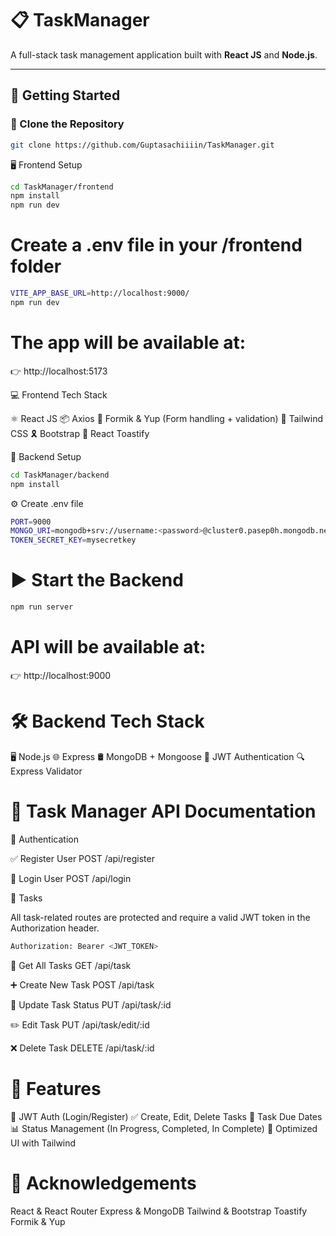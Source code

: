 # 📋 TaskManager

A full-stack task management application built with **React JS** and **Node.js**.

---

## 🚀 Getting Started

### 🔧 Clone the Repository

```bash
git clone https://github.com/Guptasachiiiin/TaskManager.git

```


🖥️ Frontend Setup


```bash
cd TaskManager/frontend
npm install
npm run dev

```
# Create a .env file in your /frontend folder
```bash
VITE_APP_BASE_URL=http://localhost:9000/
npm run dev

```

# The app will be available at:
👉 http://localhost:5173


💻 Frontend Tech Stack

⚛️ React JS
📦 Axios
📝 Formik & Yup (Form handling + validation)
🎨 Tailwind CSS
🎗 Bootstrap
🔔 React Toastify


🔧 Backend Setup

```bash
cd TaskManager/backend
npm install
```

⚙️ Create .env file
```bash
PORT=9000
MONGO_URI=mongodb+srv://username:<password>@cluster0.pasep0h.mongodb.net/TaskManagement
TOKEN_SECRET_KEY=mysecretkey
```

# ▶️ Start the Backend

```bash
npm run server
```
# API will be available at:
👉 http://localhost:9000


# 🛠 Backend Tech Stack
🖥 Node.js
🌐 Express
🛢 MongoDB + Mongoose
🔐 JWT Authentication
🔍 Express Validator

# 📘 Task Manager API Documentation

🔑 Authentication

✅ Register User
 POST /api/register

 🔐 Login User
POST /api/login

📝 Tasks

All task-related routes are protected and require a valid JWT token in the Authorization header.
```bash 
Authorization: Bearer <JWT_TOKEN>
```

🔄 Get All Tasks
GET /api/task

➕ Create New Task
POST /api/task

🧾 Update Task Status
PUT /api/task/:id

✏️ Edit Task
PUT /api/task/edit/:id

❌ Delete Task
DELETE /api/task/:id



# 📄 Features
🔐 JWT Auth (Login/Register)
✅ Create, Edit, Delete Tasks
📅 Task Due Dates
📊 Status Management (In Progress, Completed, In Complete)
🚀 Optimized UI with Tailwind


# 👏 Acknowledgements
React & React Router
Express & MongoDB
Tailwind & Bootstrap
Toastify
Formik & Yup


